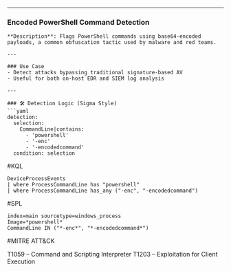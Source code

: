 
---

### Encoded PowerShell Command Detection

```
**Description**: Flags PowerShell commands using base64-encoded payloads, a common obfuscation tactic used by malware and red teams.

---

### Use Case
- Detect attacks bypassing traditional signature-based AV
- Useful for both on-host EDR and SIEM log analysis

---

### 🛠️ Detection Logic (Sigma Style)
```yaml
detection:
  selection:
    CommandLine|contains:
      - 'powershell'
      - '-enc'
      - '-encodedcommand'
  condition: selection
```

#KQL

```
DeviceProcessEvents
| where ProcessCommandLine has "powershell"
| where ProcessCommandLine has_any ("-enc", "-encodedcommand")
```

#SPL

```
index=main sourcetype=windows_process
Image=*powershell* 
CommandLine IN ("*-enc*", "*-encodedcommand*")
```

#MITRE ATT&CK

T1059 – Command and Scripting Interpreter
T1203 – Exploitation for Client Execution
